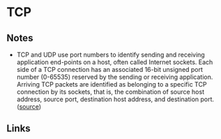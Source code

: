 # TCP

## Notes

- TCP and UDP use port numbers to identify sending and receiving application end-points on a host, often called Internet sockets. Each side of a TCP connection has an associated 16-bit unsigned port number (0-65535) reserved by the sending or receiving application. Arriving TCP packets are identified as belonging to a specific TCP connection by its sockets, that is, the combination of source host address, source port, destination host address, and destination port. ([source](https://en.wikipedia.org/wiki/Transmission_Control_Protocol))

## Links
